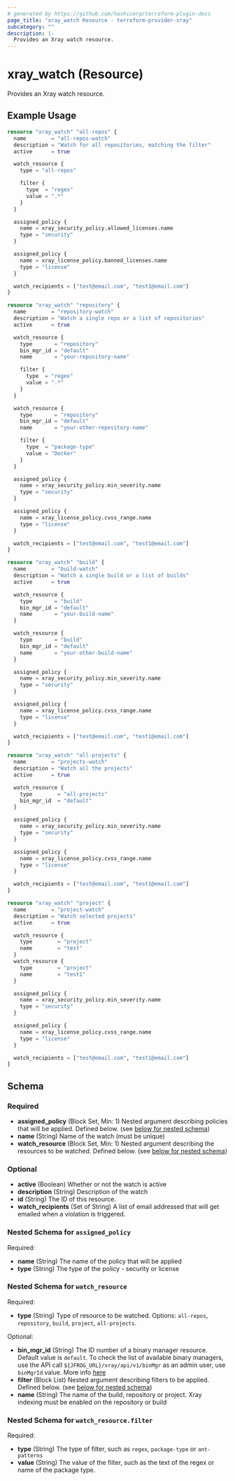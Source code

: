 ```yaml
---
# generated by https://github.com/hashicorp/terraform-plugin-docs
page_title: "xray_watch Resource - terraform-provider-xray"
subcategory: ""
description: |-
  Provides an Xray watch resource.
---
```


# xray_watch (Resource)

Provides an Xray watch resource.

## Example Usage

```terraform
resource "xray_watch" "all-repos" {
  name        = "all-repos-watch"
  description = "Watch for all repositories, matching the filter"
  active      = true

  watch_resource {
    type = "all-repos"

    filter {
      type  = "regex"
      value = ".*"
    }
  }

  assigned_policy {
    name = xray_security_policy.allowed_licenses.name
    type = "security"
  }

  assigned_policy {
    name = xray_license_policy.banned_licenses.name
    type = "license"
  }

  watch_recipients = ["test@email.com", "test1@email.com"]
}

resource "xray_watch" "repository" {
  name        = "repository-watch"
  description = "Watch a single repo or a list of repositories"
  active      = true

  watch_resource {
    type       = "repository"
    bin_mgr_id = "default"
    name       = "your-repository-name"

    filter {
      type  = "regex"
      value = ".*"
    }
  }

  watch_resource {
    type       = "repository"
    bin_mgr_id = "default"
    name       = "your-other-repository-name"

    filter {
      type  = "package-type"
      value = "Docker"
    }
  }

  assigned_policy {
    name = xray_security_policy.min_severity.name
    type = "security"
  }

  assigned_policy {
    name = xray_license_policy.cvss_range.name
    type = "license"
  }

  watch_recipients = ["test@email.com", "test1@email.com"]
}

resource "xray_watch" "build" {
  name        = "build-watch"
  description = "Watch a single build or a list of builds"
  active      = true

  watch_resource {
    type       = "build"
    bin_mgr_id = "default"
    name       = "your-build-name"
  }

  watch_resource {
    type       = "build"
    bin_mgr_id = "default"
    name       = "your-other-build-name"
  }

  assigned_policy {
    name = xray_security_policy.min_severity.name
    type = "security"
  }

  assigned_policy {
    name = xray_license_policy.cvss_range.name
    type = "license"
  }

  watch_recipients = ["test@email.com", "test1@email.com"]
}

resource "xray_watch" "all-projects" {
  name        = "projects-watch"
  description = "Watch all the projects"
  active      = true

  watch_resource {
    type       	= "all-projects"
    bin_mgr_id  = "default"
  }

  assigned_policy {
    name = xray_security_policy.min_severity.name
    type = "security"
  }

  assigned_policy {
    name = xray_license_policy.cvss_range.name
    type = "license"
  }

  watch_recipients = ["test@email.com", "test1@email.com"]
}

resource "xray_watch" "project" {
  name        = "project-watch"
  description = "Watch selected projects"
  active      = true

  watch_resource {
    type       	= "project"
    name        = "test"
  }
  watch_resource {
    type       	= "project"
    name        = "test1"
  }

  assigned_policy {
    name = xray_security_policy.min_severity.name
    type = "security"
  }

  assigned_policy {
    name = xray_license_policy.cvss_range.name
    type = "license"
  }

  watch_recipients = ["test@email.com", "test1@email.com"]
}
```

<!-- schema generated by tfplugindocs -->
## Schema

### Required

- **assigned_policy** (Block Set, Min: 1) Nested argument describing policies that will be applied. Defined below. (see [below for nested schema](#nestedblock--assigned_policy))
- **name** (String) Name of the watch (must be unique)
- **watch_resource** (Block Set, Min: 1) Nested argument describing the resources to be watched. Defined below. (see [below for nested schema](#nestedblock--watch_resource))

### Optional

- **active** (Boolean) Whether or not the watch is active
- **description** (String) Description of the watch
- **id** (String) The ID of this resource.
- **watch_recipients** (Set of String) A list of email addressed that will get emailed when a violation is triggered.

<a id="nestedblock--assigned_policy"></a>
### Nested Schema for `assigned_policy`

Required:

- **name** (String) The name of the policy that will be applied
- **type** (String) The type of the policy - security or license


<a id="nestedblock--watch_resource"></a>
### Nested Schema for `watch_resource`

Required:

- **type** (String) Type of resource to be watched. Options: `all-repos`, `repository`, `build`, `project`, `all-projects`.

Optional:

- **bin_mgr_id** (String) The ID number of a binary manager resource. Default value is `default`. To check the list of available binary managers, use the API call `${JFROG_URL}/xray/api/v1/binMgr` as an admin user, use `binMgrId` value. More info [here](https://www.jfrog.com/confluence/display/JFROG/Xray+REST+API#XrayRESTAPI-GetBinaryManager)
- **filter** (Block List) Nested argument describing filters to be applied. Defined below. (see [below for nested schema](#nestedblock--watch_resource--filter))
- **name** (String) The name of the build, repository or project. Xray indexing must be enabled on the repository or build

<a id="nestedblock--watch_resource--filter"></a>
### Nested Schema for `watch_resource.filter`

Required:

- **type** (String) The type of filter, such as `regex`, `package-type` or `ant-patterns`
- **value** (String) The value of the filter, such as the text of the regex or name of the package type.


